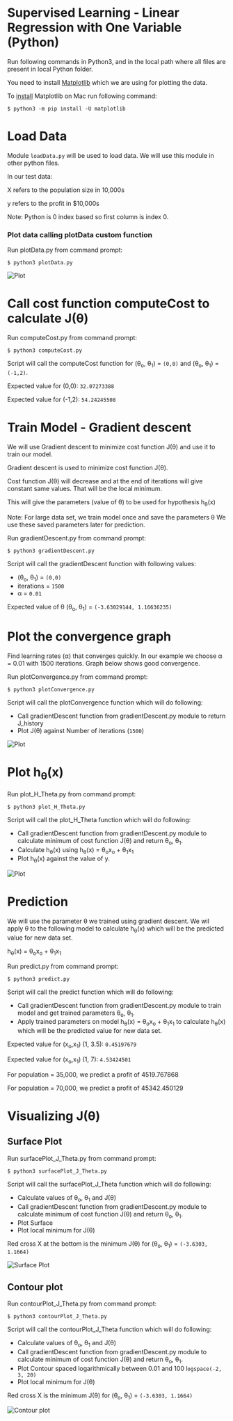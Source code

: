 Supervised Learning - Linear Regression with One Variable (Python)
===================================================================

Run following commands in Python3, and in the local path where all files are present in local Python folder. 

You need to install [Matplotlib](https://matplotlib.org/index.html) which we are using for plotting the data. 

To [install](https://matplotlib.org/users/installing.html) Matplotlib on Mac run following command: 


`$ python3 -m pip install -U matplotlib`



# Load Data

Module `loadData.py` will be used to load data. We will use this module in other python files. 

In our test data:

X refers to the population size in 10,000s

y refers to the profit in $10,000s

Note: Python is 0 index based so first column is index 0. 


### Plot data calling plotData custom function

Run plotData.py from command prompt:

`$ python3 plotData.py`


![Plot](figures/figure1.png)

# Call cost function computeCost to calculate J(&theta;)

Run computeCost.py from command prompt: 

`$ python3 computeCost.py`

Script will call the computeCost function for (&theta;<sub>o</sub>, &theta;<sub>1</sub>) =  `(0,0)` and (&theta;<sub>o</sub>, &theta;<sub>1</sub>) = `(-1,2)`. 

Expected value for (0,0): `32.07273388`

Expected value for (-1,2): `54.24245508`


# Train Model -  Gradient descent 
We will use Gradient descent to minimize cost function J(&theta;) and use it to train our model.

Gradient descent is used to minimize cost function J(&theta;). 

Cost function J(&theta;) will decrease and at the end of iterations will give constant same values. That will be the local minimum. 

This will give the parameters (value of &theta;) to be used for hypothesis h<sub>&theta;</sub>(x)

Note: For large data set, we train model once and save the parameters &theta; We use these saved parameters later for prediction. 


Run gradientDescent.py from command prompt: 

`$ python3 gradientDescent.py`

Script will call the gradientDescent function with following values: 

* (&theta;<sub>o</sub>, &theta;<sub>1</sub>) =  `(0,0)`  
* iterations = `1500`
* &alpha; = `0.01`


Expected value of &theta; (&theta;<sub>o</sub>, &theta;<sub>1</sub>) = `(-3.63029144, 1.16636235)`

# Plot the convergence graph

Find learning rates (&alpha;) that converges quickly. In our example we choose &alpha; = 0.01 with 1500 iterations. Graph below shows good convergence.

Run plotConvergence.py from command prompt:

`$ python3 plotConvergence.py`

Script will call the plotConvergence function which will do following:
* Call gradientDescent function from gradientDescent.py module to return J_history 
* Plot J(&theta;) against Number of iterations (`1500`)


![Plot](figures/figure5.png)


# Plot h<sub>&theta;</sub>(x)

Run plot_H_Theta.py from command prompt:

`$ python3 plot_H_Theta.py`

Script will call the plot_H_Theta function which will do following: 
* Call gradientDescent function from gradientDescent.py module to calculate minimum of cost function J(&theta;) and return &theta;<sub>o</sub>, &theta;<sub>1</sub>. 
* Calculate  h<sub>&theta;</sub>(x) using h<sub>&theta;</sub>(x) = &theta;<sub>o</sub>x<sub>o</sub>  + &theta;<sub>1</sub>x<sub>1</sub>
* Plot h<sub>&theta;</sub>(x) against the value of y.


![Plot](figures/figure2.png)



# Prediction
We will use the parameter &theta; we trained using gradient descent. We wil apply &theta; to the following model to calculate h<sub>&theta;</sub>(x) which will be the predicted value for new data set.

h<sub>&theta;</sub>(x) = &theta;<sub>o</sub>x<sub>o</sub>  + &theta;<sub>1</sub>x<sub>1</sub>

Run predict.py from command prompt:

`$ python3 predict.py`

Script will call the predict function which will do following:

* Call gradientDescent function from gradientDescent.py module to train model and get trained parameters &theta;<sub>o</sub>, &theta;<sub>1</sub>. 
* Apply trained parameters on model h<sub>&theta;</sub>(x) = &theta;<sub>o</sub>x<sub>o</sub>  + &theta;<sub>1</sub>x<sub>1</sub> to calculate h<sub>&theta;</sub>(x) which will be the predicted value for new data set. 

Expected value for  (x<sub>o</sub>,</sub>x<sub>1</sub>) (1, 3.5): `0.45197679`

Expected value for  (x<sub>o</sub>,</sub>x<sub>1</sub>) (1, 7): `4.53424501`

For population = 35,000, we predict a profit of 4519.767868

For population = 70,000, we predict a profit of 45342.450129



# Visualizing J(&theta;)

## Surface Plot

Run surfacePlot_J_Theta.py from command prompt:

`$ python3 surfacePlot_J_Theta.py`

Script will call the surfacePlot_J_Theta function which will do following:

* Calculate values of &theta;<sub>o</sub>, &theta;<sub>1</sub> and J(&theta;)
* Call gradientDescent function from gradientDescent.py module to calculate minimum of cost function J(&theta;) and return &theta;<sub>o</sub>, &theta;<sub>1</sub>. 
* Plot Surface
* Plot local minimum for J(&theta;)


Red cross X at the bottom is the minimum J(&theta;) for (&theta;<sub>o</sub>, &theta;<sub>1</sub>) = `(-3.6303, 1.1664)`


![Surface Plot](figures/figure3.png)



## Contour plot

Run contourPlot_J_Theta.py from command prompt:

`$ python3 contourPlot_J_Theta.py`

Script will call the contourPlot_J_Theta function which will do following:

* Calculate values of &theta;<sub>o</sub>, &theta;<sub>1</sub> and J(&theta;)
* Call gradientDescent function from gradientDescent.py module to calculate minimum of cost function J(&theta;) and return &theta;<sub>o</sub>, &theta;<sub>1</sub>. 
* Plot Contour spaced logarithmically between 0.01 and 100 l`ogspace(-2, 3, 20)`
* Plot local minimum for J(&theta;)


Red cross X is the minimum J(&theta;) for (&theta;<sub>o</sub>, &theta;<sub>1</sub>) = `(-3.6303, 1.1664)`


![Contour plot](figures/figure4.png)